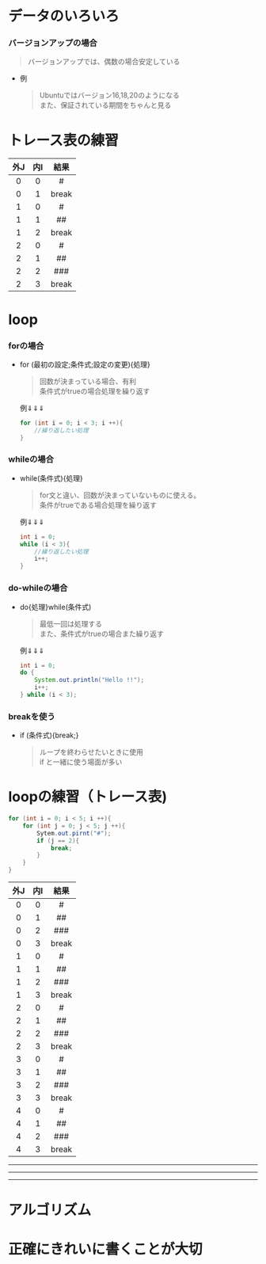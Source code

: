 # データのいろいろ
### バージョンアップの場合
> バージョンアップでは、偶数の場合安定している
- 例
    > Ubuntuではバージョン16,18,20のようになる  
    また、保証されている期間をちゃんと見る


# トレース表の練習
| 外J | 内I | 結果  | 
| :-: | :-: | :---: | 
| 0   | 0   | #     | 
| 0   | 1   | break | 
| 1   | 0   | #     | 
| 1   | 1   | ##    | 
| 1   | 2   | break | 
| 2   | 0   | #     | 
| 2   | 1   | ##    | 
| 2   | 2   | ###   | 
| 2   | 3   | break | 

# loop
### forの場合
- for (最初の設定;条件式;設定の変更){処理} 
    > 回数が決まっている場合、有利  
    条件式がtrueの場合処理を繰り返す

    例⇓⇓⇓
    ```java
    for (int i = 0; i < 3; i ++){
        //繰り返したい処理
    }
    ```

### whileの場合
- while(条件式){処理}
    > for文と違い、回数が決まっていないものに使える。  
    条件がtrueである場合処理を繰り返す

    例⇓⇓⇓
    ```java
    int i = 0;
    while (i < 3){
        //繰り返したい処理
        i++;
    }
    ```

### do-whileの場合
- do{処理}while(条件式)
    > 最低一回は処理する  
    また、条件式がtrueの場合また繰り返す

    例⇓⇓⇓
    ```java
    int i = 0;
    do {
        System.out.println("Hello !!");
        i++;
    } while (i < 3);

### breakを使う
- if (条件式){break;}
    > ループを終わらせたいときに使用  
    if と一緒に使う場面が多い

# loopの練習（トレース表)
```java
for (int i = 0; i < 5; i ++){
    for (int j = 0; j < 5; j ++){
        Sytem.out.pirnt("#");
        if (j == 2){
            break;
        }
    }
}
```
| 外J | 内I | 結果  | 
| :-: | :-: | :---: | 
| 0   | 0   | #     | 
| 0   | 1   | ##    | 
| 0   | 2   | ###   | 
| 0   | 3   | break | 
| 1   | 0   | #     | 
| 1   | 1   | ##    | 
| 1   | 2   | ###   | 
| 1   | 3   | break | 
| 2   | 0   | #     | 
| 2   | 1   | ##    | 
| 2   | 2   | ###   | 
| 2   | 3   | break | 
| 3   | 0   | #     | 
| 3   | 1   | ##    | 
| 3   | 2   | ###   | 
| 3   | 3   | break | 
| 4   | 0   | #     | 
| 4   | 1   | ##    | 
| 4   | 2   | ###   | 
| 4   | 3   | break | 


***
***
***



# アルゴリズム
# 正確にきれいに書くことが大切